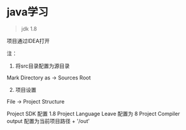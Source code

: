 # java学习

> jdk 1.8

项目通过IDEA打开

注：

1. 将src目录配置为源目录
 
Mark Directory as -> Sources Root

2. 项目设置

File -> Project Structure

Project SDK 配置 1.8
Project Language Leave 配置为 8
Project Compiler output 配置为当前项目路径 + '/out'


